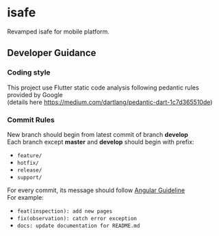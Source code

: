 # isafe

Revamped isafe for mobile platform.

## Developer Guidance

### Coding style

This project use Flutter static code analysis following pedantic rules provided by Google  
(details here https://medium.com/dartlang/pedantic-dart-1c7d365510de)  

### Commit Rules

New branch should begin from latest commit of branch **develop**  
Each branch except **master** and **develop** should begin with prefix:  
- `feature/`
- `hotfix/`
- `release/`
- `support/`

For every commit, its message should follow [Angular Guideline](https://github.com/angular/angular/blob/master/CONTRIBUTING.md#-commit-message-guidelines)  
For example:
- `feat(inspection): add new pages`
- `fix(observation): catch error exception`
- `docs: update documentation for README.md`

